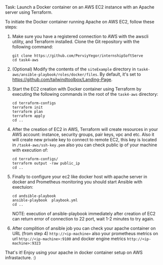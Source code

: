 Task: Launch a Docker container on an AWS EC2 instance with an Apache server using Terraform.

To initiate the Docker container running Apache on AWS EC2, follow these steps:

1. Make sure you have a registered connection to AWS with the awscli utility, and Terraform installed. Clone the Git repository with the following command:
   ```
   git clone https://github.com/PerviyYegor/internshipSoftServe
   cd task4-aws
   ```

2. (Optional) Modify the contents of the `siteExample` directory in `task4-aws/ansible-playbook/roles/docker/files`. By default, it's set to https://github.com/tailwindtoolbox/Landing-Page.

3. Start the EC2 creation with Docker container using Terraform by executing the following commands in the root of the `task4-aws` directory:
    ```
    cd terraform-configs
    terraform init
    terraform plan
    terraform apply
    cd ..
    ```

4. After the creation of EC2 in AWS, Terraform will create resources in your AWS account: instance, security groups, pair keys, vpc and etc. Also it will create new private key to connect to remote EC2, this key is located in `/task4-aws/ssh-key.pem` also you can check public ip of your machine with execution of:
    ```
    cd terraform-configs/
    terraform output -raw public_ip
    cd ..
    ```

4. Finally to configure your ec2 like docker host with apache server in docker and Prometheus monitoring you should start Ansible with exectuion:
    ```
    cd andsible-playbook
    ansible-playbook  playbook.yml
    cd ..
    ```
    NOTE: execution of ansible-playbook immediately after creation of EC2 can return error of connection to 22 port, wait 1-2 minutes to try again.

5. After complition of ansible job you can check your apache container on URL (from step 4) `http://<ip-machine>` also your prometheus metrics on url `http://<ip-machine>:9100` and docker engine metrics `http://<ip-machine>:9323`
   
That's it! Enjoy using your apache in docker container setup on AWS infrastacture. :)
